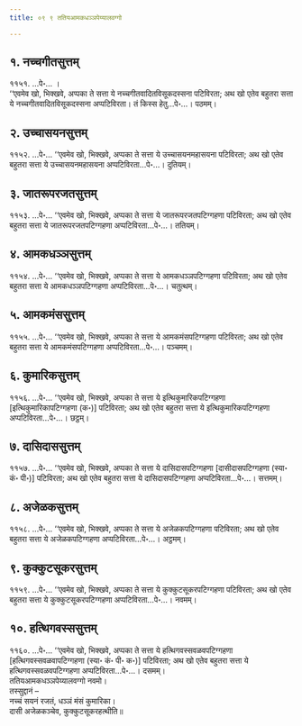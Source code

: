 ```yaml
---
title: ०९ ९ ततियआमकधञ्ञपेय्यालवग्गो

---
```



## १. नच्चगीतसुत्तम्

११५१. …पे॰… ।  
‘‘एवमेव खो, भिक्खवे, अप्पका ते सत्ता ये नच्चगीतवादितविसूकदस्सना पटिविरता; अथ खो एतेव बहुतरा सत्ता ये नच्चगीतवादितविसूकदस्सना अप्पटिविरता। तं किस्स हेतु…पे॰…। पठमम्।  


## २. उच्चासयनसुत्तम्

११५२. …पे॰… ‘‘एवमेव खो, भिक्खवे, अप्पका ते सत्ता ये उच्चासयनमहासयना पटिविरता; अथ खो एतेव बहुतरा सत्ता ये उच्चासयनमहासयना अप्पटिविरता…पे॰…। दुतियम्।  


## ३. जातरूपरजतसुत्तम्

११५३. …पे॰… ‘‘एवमेव खो, भिक्खवे, अप्पका ते सत्ता ये जातरूपरजतपटिग्गहणा पटिविरता; अथ खो एतेव बहुतरा सत्ता ये जातरूपरजतपटिग्गहणा अप्पटिविरता…पे॰…। ततियम्।  


## ४. आमकधञ्ञसुत्तम्

११५४. …पे॰… ‘‘एवमेव खो, भिक्खवे, अप्पका ते सत्ता ये आमकधञ्ञपटिग्गहणा पटिविरता; अथ खो एतेव बहुतरा सत्ता ये आमकधञ्ञपटिग्गहणा अप्पटिविरता…पे॰…। चतुत्थम्।  


## ५. आमकमंससुत्तम्

११५५. …पे॰… ‘‘एवमेव खो, भिक्खवे, अप्पका ते सत्ता ये आमकमंसपटिग्गहणा पटिविरता; अथ खो एतेव बहुतरा सत्ता ये आमकमंसपटिग्गहणा अप्पटिविरता…पे॰…। पञ्चमम्।  


## ६. कुमारिकसुत्तम्

११५६. …पे॰… ‘‘एवमेव खो, भिक्खवे, अप्पका ते सत्ता ये इत्थिकुमारिकपटिग्गहणा [इत्थिकुमारिकापटिग्गहणा (क॰)] पटिविरता; अथ खो एतेव बहुतरा सत्ता ये इत्थिकुमारिकपटिग्गहणा अप्पटिविरता…पे॰…। छट्ठम्।  


## ७. दासिदाससुत्तम्

११५७. …पे॰… ‘‘एवमेव खो, भिक्खवे, अप्पका ते सत्ता ये दासिदासपटिग्गहणा [दासीदासपटिग्गहणा (स्या॰ कं॰ पी॰)] पटिविरता; अथ खो एतेव बहुतरा सत्ता ये दासिदासपटिग्गहणा अप्पटिविरता…पे॰…। सत्तमम्।  


## ८. अजेळकसुत्तम्

११५८. …पे॰… ‘‘एवमेव खो, भिक्खवे, अप्पका ते सत्ता ये अजेळकपटिग्गहणा पटिविरता; अथ खो एतेव बहुतरा सत्ता ये अजेळकपटिग्गहणा अप्पटिविरता…पे॰…। अट्ठमम्।  


## ९. कुक्कुटसूकरसुत्तम्

११५९. …पे॰… ‘‘एवमेव खो, भिक्खवे, अप्पका ते सत्ता ये कुक्कुटसूकरपटिग्गहणा पटिविरता; अथ खो एतेव बहुतरा सत्ता ये कुक्कुटसूकरपटिग्गहणा अप्पटिविरता…पे॰…। नवमम्।  


## १०. हत्थिगवस्ससुत्तम्

११६०. …पे॰… ‘‘एवमेव खो, भिक्खवे, अप्पका ते सत्ता ये हत्थिगवस्सवळवपटिग्गहणा [हत्थिगवस्सवळवापटिग्गहणा (स्या॰ कं॰ पी॰ क॰)] पटिविरता; अथ खो एतेव बहुतरा सत्ता ये हत्थिगवस्सवळवपटिग्गहणा अप्पटिविरता…पे॰…। दसमम्।  
ततियआमकधञ्ञपेय्यालवग्गो नवमो।  
तस्सुद्दानं –  
नच्चं सयनं रजतं, धञ्ञं मंसं कुमारिका।  
दासी अजेळकञ्चेव, कुक्कुटसूकरहत्थीति॥  